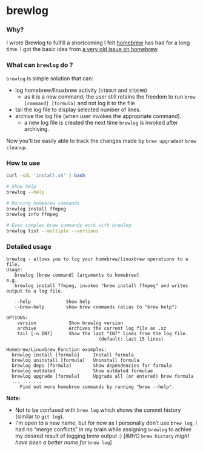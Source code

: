 # brewlog

### Why?

I wrote Brewlog to fulfill a shortcoming I felt [homebrew](https://brew.sh/) has had for a long time. I got the basic idea from [a very old issue on homebrew](https://github.com/Homebrew/legacy-homebrew/issues/10430). 

### What can `brewlog` do ?

`brewlog` is simple solution that can:

+ log homebrew/linuxbrew activity (`STDOUT` and `STDERR`)
  + as it is a new command, the user still retains the freedom to run `brew [command] [formula]` and not log it to the file
+ tail the log file to display selected number of lines.
+ archive the log file (when user invokes the appropriate command).
  + a new log file is created the next time `brewlog` is invoked after archiving.

Now you'll be easily able to track the changes made by `brew upgrade`or `brew cleanup`.



### How to use

```sh
curl -sSL 'install.sh' | bash

# Show help
brewlog --help

# Running homebrew commands
brewlog install ffmpeg
brewlog info ffmpeg

# Even complex brew commands work with brewlog
brewlog list --multiple --versions
```

### Detailed usage

```
brewlog - allows you to log your homebrew/linuxbrew operations to a file.
Usage:
   brewlog [brew command] [arguments to homebrew]
e.g.
   brewlog install ffmpeg, invokes "brew install ffmpeg" and writes output to a log file.

   --help             Show help
   --brew-help        show brew commands (alias to "brew help")

OPTIONS:
    version            Show brewlog version
    archive            Archives the current log file as .xz
    tail [-n INT]      Show the last "INT" lines from the log file.
                                  (default: last 15 lines)

Homebrew/Linuxbrew Function examples:
  brewlog install [formula]     Install formula
  brewlog uninstall [formula]   Uninstall formula
  brewlog deps [formula]        Show dependencies for formula
  brewlog outdated              Show outdated formulae
  brewlog upgrade [formula]     Upgrade all (or entered) brew formula
  ... ... ...
     Find out more homebrew commands by running "brew --help".
```



**Note:**

+ Not to be confused with `brew log` which shows the commit history (similar to `git log`). 
+ I'm open to a new name, but for now as I personally don’t use `brew log`, I had no “merge conflicts” in my brain while assigning  `brewlog` to achive my desired result of logging brew output :) [*IMHO* `brew history` *might have been a better name for* `brew log`]



